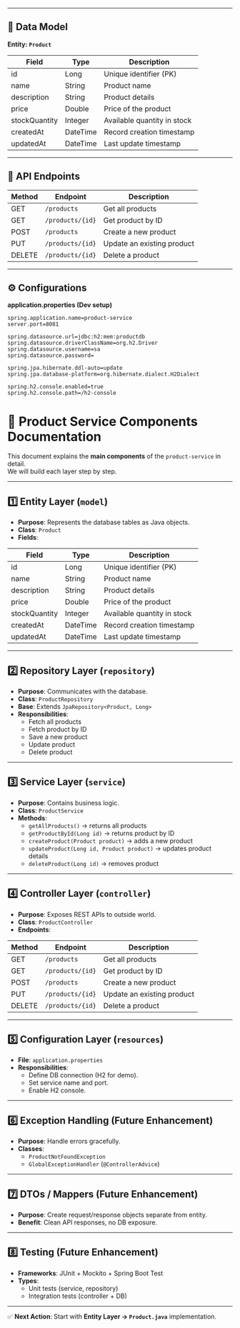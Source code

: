 
---

## 🧾 Data Model
**Entity: `Product`**

| Field         | Type     | Description                   |
|---------------|----------|-------------------------------|
| id            | Long     | Unique identifier (PK)        |
| name          | String   | Product name                  |
| description   | String   | Product details               |
| price         | Double   | Price of the product          |
| stockQuantity | Integer  | Available quantity in stock   |
| createdAt     | DateTime | Record creation timestamp     |
| updatedAt     | DateTime | Last update timestamp         |

---

## 🔗 API Endpoints

| Method | Endpoint          | Description                |
|--------|-------------------|----------------------------|
| GET    | `/products`       | Get all products           |
| GET    | `/products/{id}`  | Get product by ID          |
| POST   | `/products`       | Create a new product       |
| PUT    | `/products/{id}`  | Update an existing product |
| DELETE | `/products/{id}`  | Delete a product           |

---

## ⚙️ Configurations
**application.properties (Dev setup)**

```properties
spring.application.name=product-service
server.port=8081

spring.datasource.url=jdbc:h2:mem:productdb
spring.datasource.driverClassName=org.h2.Driver
spring.datasource.username=sa
spring.datasource.password=

spring.jpa.hibernate.ddl-auto=update
spring.jpa.database-platform=org.hibernate.dialect.H2Dialect

spring.h2.console.enabled=true
spring.h2.console.path=/h2-console
```

# 🧩 Product Service Components Documentation

This document explains the **main components** of the `product-service` in detail.  
We will build each layer step by step.

---

## 1️⃣ Entity Layer (`model`)
- **Purpose**: Represents the database tables as Java objects.  
- **Class**: `Product`  
- **Fields**:  

| Field         | Type     | Description                   |
|---------------|----------|-------------------------------|
| id            | Long     | Unique identifier (PK)        |
| name          | String   | Product name                  |
| description   | String   | Product details               |
| price         | Double   | Price of the product          |
| stockQuantity | Integer  | Available quantity in stock   |
| createdAt     | DateTime | Record creation timestamp     |
| updatedAt     | DateTime | Last update timestamp         |

---

## 2️⃣ Repository Layer (`repository`)
- **Purpose**: Communicates with the database.  
- **Class**: `ProductRepository`  
- **Base**: Extends `JpaRepository<Product, Long>`  
- **Responsibilities**:  
  - Fetch all products  
  - Fetch product by ID  
  - Save a new product  
  - Update product  
  - Delete product  

---

## 3️⃣ Service Layer (`service`)
- **Purpose**: Contains business logic.  
- **Class**: `ProductService`  
- **Methods**:  
  - `getAllProducts()` → returns all products  
  - `getProductById(Long id)` → returns product by ID  
  - `createProduct(Product product)` → adds a new product  
  - `updateProduct(Long id, Product product)` → updates product details  
  - `deleteProduct(Long id)` → removes product  

---

## 4️⃣ Controller Layer (`controller`)
- **Purpose**: Exposes REST APIs to outside world.  
- **Class**: `ProductController`  
- **Endpoints**:  

| Method | Endpoint          | Description                |
|--------|-------------------|----------------------------|
| GET    | `/products`       | Get all products           |
| GET    | `/products/{id}`  | Get product by ID          |
| POST   | `/products`       | Create a new product       |
| PUT    | `/products/{id}`  | Update an existing product |
| DELETE | `/products/{id}`  | Delete a product           |

---

## 5️⃣ Configuration Layer (`resources`)
- **File**: `application.properties`  
- **Responsibilities**:  
  - Define DB connection (H2 for demo).  
  - Set service name and port.  
  - Enable H2 console.  

---

## 6️⃣ Exception Handling (Future Enhancement)
- **Purpose**: Handle errors gracefully.  
- **Classes**:  
  - `ProductNotFoundException`  
  - `GlobalExceptionHandler` (`@ControllerAdvice`)  

---

## 7️⃣ DTOs / Mappers (Future Enhancement)
- **Purpose**: Create request/response objects separate from entity.  
- **Benefit**: Clean API responses, no DB exposure.  

---

## 8️⃣ Testing (Future Enhancement)
- **Frameworks**: JUnit + Mockito + Spring Boot Test  
- **Types**:  
  - Unit tests (service, repository)  
  - Integration tests (controller + DB)  

---

✅ **Next Action**: Start with **Entity Layer → `Product.java`** implementation.
